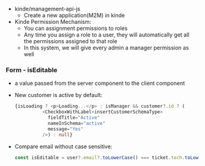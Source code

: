 - kinde/management-api-js
	- Create a new application(M2M) in kinde 
- Kinde Permission Mechanism:
	- You can assignment permissions to roles
	- Any time you assign a role to a user, they will automatically get all the permissions assigned to that role
	- In this system, we will give every admin a manager permission as well


### Form - isEditable
- a value passed from the server component to the client component
- New customer is active by default:
	```ts
	{isLoading ? <p>Loading...</p> : isManager && customer?.id ? (
              <CheckboxWithLabel<insertCustomerSchemaType>
                fieldTitle="Active"
                nameInSchema="active"
                message="Yes"
              />) : null}
	```

- Compare email without case sensitive:
	```ts
	const isEditable = user?.email?.toLowerCase() === ticket.tech.toLowerCase()
	```



